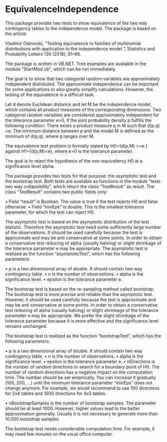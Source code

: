 ﻿# EquivalenceIndependence
This package provides two tests to show equivalence of the two way contingency tables to the independence model.
The package is based on the article:

Vladimir Ostrovski, “Testing equivalence to families of multinomial distributions with application to the independence model”, 
Statistics and Probability Letters 139 (2018), 61–66.

The package is written in VB.NET. Tree examples are available in the module "StartMod.vb", which can be run immediately.

The goal is to show that two categorial random variables are approximately independent distributed. 
The approximate independence can be important for some applications or also greatly simplify calculations. 
However, the testing of the equivalence is a difficult task.

Let d denote Euclidean distance and let M be the independence model, 
which contains all product measures of the corresponding dimensions. 
Two categorial random variables are considered approximately independent for the tolerance parameter e>0, 
if the joint probability density p fulfills the following condition: 
There exists a product measure q in M such that d(p,q)<e. 
The minimum distance between p and the model M is defined as the minimum  of d(p,q), where q ranges over M.
 
The equivalence test problem is formally stated by 
H0={d(p,M) >=e } against H1={d(p,M)<e}, where e>0 is the tolerance parameter.
 
The goal is to reject the hypothesis of the non-equivalency H0   at a significance level alpha.

The package provides two tests for that purpose: the asymptotic test and the bootstrap test. 
Both tests are available as functions in the module “tests two way collapsibility”, 
which return the class “TestResult” as result. The class “TestResult” contains two public fields only:

• Field “result” is Boolean. The value is true if the test rejects H0 and false otherwise.
• Field “minEps” is double. This is the smallest tolerance parameter, for which the test can reject H0.

The asymptotic test is based on the asymptotic distribution of the test statistic. 
Therefore the asymptotic test need some sufficiently large number of the observations. 
It should be used carefully because the test is approximate and may be anti conservative at some points. 
In order to obtain a conservative test reducing of alpha  (usually halving) or 
slight shrinkage of the tolerance parameter e may be appropriate. 
The asymptotic test is realized as the function “asymptoticTest”, which has the following parameters:

• p is a two dimensional array of double. It should contain two way contingency table.
• n is the number of observations.
• alpha is the significance level.
• epsilon is the tolerance parameter e.

The bootstrap test is based on the re-sampling method called bootstrap. 
The bootstrap test is more precise and reliable than the asymptotic test. 
However, it should be used carefully because the test is approximate and may be anti conservative at some points. 
In order to obtain a conservative test reducing of alpha  (usually halving) or 
slight shrinkage of the tolerance parameter e may be appropriate. 
We prefer the slight shrinkage of the tolerance parameter 
because it is more effective and the significance level remains unchanged. 

The bootstrap test is realized as the function “bootstrapTest”, which has the following parameters:

• p is a two dimensional array of double. It should contain two way contingency table.
• n is the number of observations.
• alpha is the significance level.
• epsilon is the tolerance parameter e.
• nDirections is the number of random directions to search for a boundary point of H0.
  The number of random directions has a negative impact on the computation time. 
  The number should be set empirically. You can increase it gradually (100, 200, ...) 
  until the minimum tolerance parameter “minEps” does not change anymore. 
  For example, we would recommend to use 100 directions for 2x4 tables and 1000 directions for 4x5 tables.

• nBootstrapSamples is the number of bootstrap samples. The parameter should be at least 1000. 
  However, higher values lead to the better approximation generally.
  Usually it is not necessary to generate more than 10.000 bootstrap samples.

The bootstrap test needs considerable computation time. For example, it may need few minutes on the usual office computer.
